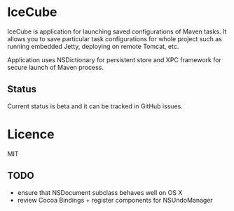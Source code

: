 # IceCube

IceCube is application for launching saved configurations of Maven tasks. It allows you to save particular task
configurations for whole project such as running embedded Jetty, deploying on remote Tomcat, etc.

Application uses NSDictionary for persistent store and XPC framework for secure launch of Maven process.

## Status
Current status is beta and it can be tracked in GitHub issues.
 
# Licence
MIT

## TODO

* ensure that NSDocument subclass behaves well on OS X
* review Cocoa Bindings + register components for NSUndoManager
